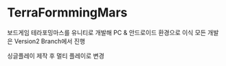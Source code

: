 # TerraFormmingMars

보드게임 테라포밍마스를 유니티로 개발해 PC & 안드로이드 환경으로 이식
모든 개발은 Version2 Branch에서 진행

싱글플레이 제작 후 멀티 플레이로 변경

